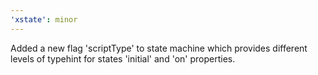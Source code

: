 ```yaml
---
'xstate': minor
---
```


Added a new flag 'scriptType' to state machine which provides different levels of typehint for states 'initial' and 'on' properties.
